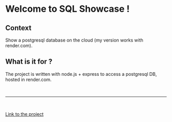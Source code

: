# Welcome to SQL Showcase !

## Context

Show a postgresql database on the cloud (my version works with render.com).

## What is it for ?

The project is written with node.js + express to access a postgresql DB, hosted in render.com.

<br />
<hr>
<br />

<a href="#" target="blank">Link to the project</a>

